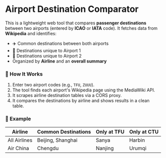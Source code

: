 # Airport Destination Comparator

This is a lightweight web tool that compares **passenger destinations** between two airports (entered by **ICAO** or **IATA** code). It fetches data from **Wikipedia** and identifies:

- ✈️ Common destinations between both airports
- 🛫 Destinations unique to Airport 1
- 🛬 Destinations unique to Airport 2
- Organized by **Airline** and an **overall summary**

### 🚀 How It Works

1. Enter two airport codes (e.g., `TFU`, `ZUUU`).
2. The tool finds each airport's Wikipedia page using the MediaWiki API.
3. It scrapes airline destination tables via a CORS proxy.
4. It compares the destinations by airline and shows results in a clean table.

### 📄 Example

| Airline        | Common Destinations | Only at TFU | Only at CTU |
|----------------|---------------------|-------------|-------------|
| All Airlines   | Beijing, Shanghai   | Sanya       | Harbin      |
| Air China      | Chengdu             | Nanjing     | Urumqi      |
